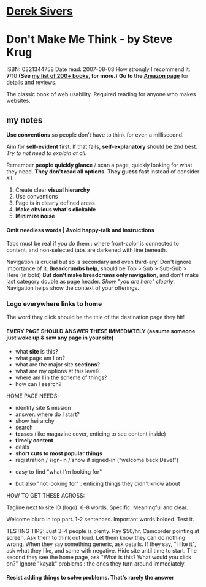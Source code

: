 [Derek Sivers](/ "Derek Sivers")
================================

Don't Make Me Think - by Steve Krug
===================================

ISBN: 0321344758
Date read: 2007-08-08
How strongly I recommend it: **7**/10
**(See [my list of 200+ books](/book), for more.)**
**Go to the [Amazon
page](https://www.amazon.com/dp/0321344758?tag=sivers-20)** for details
and reviews.

The classic book of web usability. Required reading for anyone who makes
websites.

my notes
--------

**Use conventions** so people don't have to think for even a millisecond.

Aim for **self-evident** first.
If that fails, **self-explanatory** should be 2nd best.
_Try to not need to explain at all_.

Remember **people quickly glance** / scan a page, quickly looking for what they need. **They don't read all options**.
**They guess fast** instead of consider all.

1. Create clear **visual hierarchy**
2. Use conventions
3. Page is in clearly defined areas
4. **Make obvious what's clickable**
5. **Minimize noise**

#### Omit needless words | Avoid happy-talk and instructions

Tabs must be real if you do them : where front-color is connected to content, and non-selected tabs are darkened with line beneath.

Navigation is crucial but so is secondary and even third-ary! Don't ignore importance of it.
**Breadcrumbs help**, should be Top &gt; Sub &gt; Sub-Sub &gt; Here (in bold)
**But don't make breadcrums only navigation**, and don't make last category double as page header.
*Show "you are here" clearly*.
Navigation helps show the context of your offerings.

### Logo everywhere links to home

The word they click should be the title of the destination page they hit!

#### EVERY PAGE SHOULD ANSWER THESE IMMEDIATELY (assume someone just woke up & saw any page in your site)

- what **site** is this?
- what page am I on?
- what are the major site **sections**?
- what are my options at this level?
- where am I in the scheme of things?
- how can I search?

HOME PAGE NEEDS:

- identify site & mission
- answer: where do I start?
- show heirarchy
- search
- **teases** (like magazine cover, enticing to see content inside)
- **timely content**
- deals
- **short cuts to most popular things**
- registration / sign-in / show if signed-in ("welcome back Dave!")
+ easy to find "what I'm looking for"
- but also "not looking for" : enticing things they didn't know about

HOW TO GET THESE ACROSS:

Tagline next to site ID (logo). 6-8 words. Specific. Meaningful and clear.

Welcome blurb in top part. 1-2 sentences. Important words bolded.
Test it.

TESTING TIPS:
Just 3-4 people is plenty. Pay \$50/hr. Camcorder pointing at screen.
Ask them to think out loud. Let them know they can do nothing wrong.
When they say something generic, ask details. If they say, "I like it", ask what they like, and same with negative.
Hide site until time to start. The second they see the home page, ask "What is this? What would you click on?"
Ignore "kayak" problems : the ones they turn around immediately.

#### Resist adding things to solve problems. That's rarely the answer

